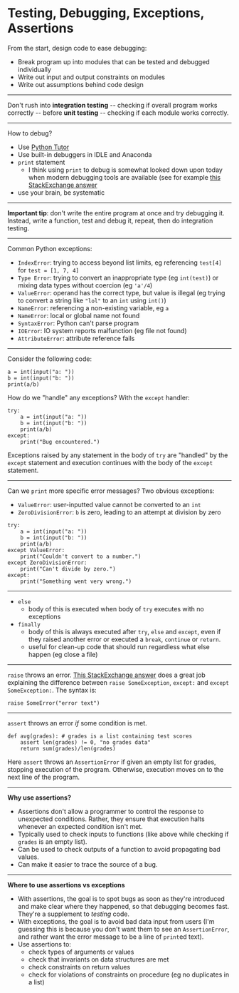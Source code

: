 


# Testing, Debugging, Exceptions, Assertions
From the start, design code to ease debugging:
* Break program up into modules that can be tested and debugged individually
* Write out input and output constraints on modules
* Write out assumptions behind code design
***
Don't rush into **integration testing** -- checking if overall program works correctly -- before **unit testing** -- checking if each module works correctly.
***
How to debug?
* Use [Python Tutor](https://pythontutor.com/)
* Use built-in debuggers in IDLE and Anaconda
* `print` statement
	* I think using `print` to debug is somewhat looked down upon today when modern debugging tools are available (see for example [this StackExchange answer](https://stackoverflow.com/a/189570)
* use your brain, be systematic
***
**Important tip**: don't write the entire program at once and try debugging it. Instead, write a function, test and debug it, repeat, then do integration testing.
***
Common Python exceptions:
* `IndexError`: trying to access beyond list limits, eg referencing `test[4]` for `test = [1, 7, 4]`
* `Type Error`: trying to convert an inappropriate type (eg `int(test)`) or mixing data types without coercion (eg `'a'/4`)
* `ValueError`: operand has the correct type, but value is illegal (eg trying to convert a string like `"lol"` to an `int` using `int()`)
* `NameError`: referencing a non-existing variable, eg `a`
* `NameError`: local or global name not found
* `SyntaxError`: Python can't parse program
* `IOError`: IO system reports malfunction (eg file not found)
* `AttributeError`: attribute reference fails
***
Consider the following code:
```
a = int(input("a: "))
b = int(input("b: "))
print(a/b)
```
How do we "handle" any exceptions? With the `except` handler:
```
try:
	a = int(input("a: "))
	b = int(input("b: "))
	print(a/b)
except:
	print("Bug encountered.")
```
Exceptions raised by any statement in the body of `try` are "handled" by the `except` statement and execution continues with the body of the `except` statement.
***
Can we `print` more specific error messages? Two obvious exceptions: 
* `ValueError`: user-inputted value cannot be converted to an `int`
* `ZeroDivisionError`: `b` is zero, leading to an attempt at division by zero
```
try:
	a = int(input("a: "))
	b = int(input("b: "))
	print(a/b)
except ValueError:
	print("Couldn't convert to a number.")
except ZeroDivisionError:
	print("Can't divide by zero.")
except:
	print("Something went very wrong.")
```
***
* `else`
	* body of this is executed when body of `try` executes with no exceptions
* `finally`
	* body of this is always executed after `try`, `else` and `except`, even if they raised another error or executed a `break`, `continue` or `return`.
	* useful for clean-up code that should run regardless what else happen (eg close a file)
***
`raise` throws an error.
[This StackExchange answer](https://stackoverflow.com/a/56942544/21174206) does a great job explaining the difference between `raise SomeException`, `except:` and `except SomeException:`. 
The syntax is:
```
raise SomeError("error text")
```
***
 `assert` throws an error *if* some condition is met. 
```
def avg(grades): # grades is a list containing test scores
	assert len(grades) != 0, "no grades data"
	return sum(grades)/len(grades)
```
Here `assert` throws an `AssertionError` if given an empty list for grades, stopping execution of the program. Otherwise, execution moves on to the next line of the program.
***
**Why use assertions?**
* Assertions don't allow a programmer to control the response to unexpected conditions. Rather, they ensure that execution halts whenever an expected condition isn't met.
* Typically used to check inputs to functions (like above while checking if `grades` is an empty list).
* Can be used to check outputs of a function to avoid propagating bad values.
* Can make it easier to trace the source of a bug.
***
**Where to use assertions vs exceptions**
* With assertions, the goal is to spot bugs as soon as they're introduced and make clear where they happened, so that debugging becomes fast. They're a supplement to *testing* code.
* With exceptions, the goal is to avoid bad data input from users (I'm guessing this is because you don't want them to see an `AssertionError`, and rather want the error message to be a line of `print`ed text).
* Use assertions to:
	* check types of arguments or values
	* check that invariants on data structures are met
	* check constraints on return values
	* check for violations of constraints on procedure (eg no duplicates in a list) 
